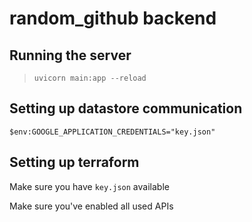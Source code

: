 # random_github backend

## Running the server

> `uvicorn main:app --reload`

## Setting up datastore communication

`$env:GOOGLE_APPLICATION_CREDENTIALS="key.json"`

## Setting up terraform

Make sure you have `key.json` available

Make sure you've enabled all used APIs
